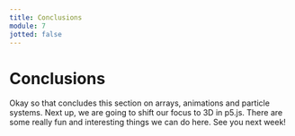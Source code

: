 ```yaml
---
title: Conclusions
module: 7
jotted: false
---
```


# Conclusions

Okay so that concludes this section on arrays, animations and particle systems.  Next up, we are going to shift our focus to 3D in p5.js.  There are some really fun and interesting things we can do here.  See you next week!

